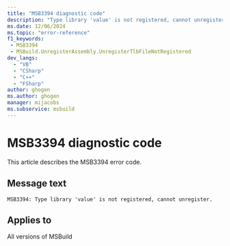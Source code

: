```yaml
---
title: "MSB3394 diagnostic code"
description: "Type library 'value' is not registered, cannot unregister."
ms.date: 12/06/2024
ms.topic: "error-reference"
f1_keywords:
 - MSB3394
 - MSBuild.UnregisterAssembly.UnregisterTlbFileNotRegistered
dev_langs:
  - "VB"
  - "CSharp"
  - "C++"
  - "FSharp"
author: ghogen
ms.author: ghogen
manager: mijacobs
ms.subservice: msbuild
---
```


# MSB3394 diagnostic code

<!-- :::ErrorDefinitionDescription::: -->
<!-- :::editable-content name="introDescription"::: -->
This article describes the MSB3394 error code.
<!-- :::editable-content-end::: -->

## Message text

`MSB3394: Type library 'value' is not registered, cannot unregister.`

<!-- :::editable-content name="postOutputDescription"::: -->
<!--
{StrBegin="MSB3394: "}
-->
<!-- :::editable-content-end::: -->
<!-- :::ErrorDefinitionDescription-end::: -->

## Applies to

All versions of MSBuild

